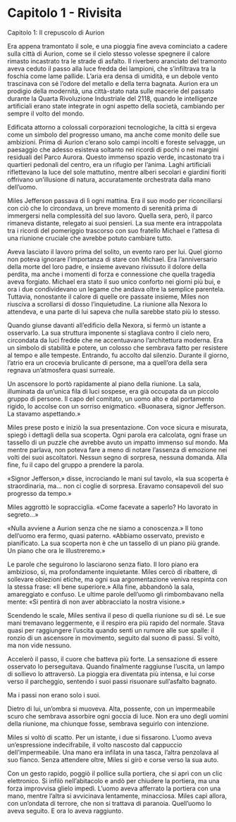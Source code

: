# Capitolo 1 - Rivisita

Capitolo 1: Il crepuscolo di Aurion

Era appena tramontato il sole, e una pioggia fine aveva cominciato a cadere sulla città di Aurion, come se il cielo stesso volesse spegnere il calore rimasto incastrato tra le strade di asfalto. Il riverbero aranciato del tramonto aveva ceduto il passo alla luce fredda dei lampioni, che s’infiltrava tra la foschia come lame pallide. L’aria era densa di umidità, e un debole vento trascinava con sé l’odore del metallo e della terra bagnata. Aurion era un prodigio della modernità, una città-stato nata sulle macerie del passato durante la Quarta Rivoluzione Industriale del 2118, quando le intelligenze artificiali erano state integrate in ogni aspetto della società, cambiando per sempre il volto del mondo.

Edificata attorno a colossali corporazioni tecnologiche, la città si ergeva come un simbolo del progresso umano, ma anche come monito delle sue ambizioni. Prima di Aurion c’erano solo campi incolti e foreste selvagge, un paesaggio che adesso esisteva soltanto nei ricordi di pochi o nei margini residuali del Parco Aurora. Questo immenso spazio verde, incastonato tra i quartieri pedonali del centro, era un rifugio per l’anima. Laghi artificiali riflettevano la luce del sole mattutino, mentre alberi secolari e giardini fioriti offrivano un’illusione di natura, accuratamente orchestrata dalla mano dell’uomo.

Miles Jefferson passava di lì ogni mattina. Era il suo modo per riconciliarsi con ciò che lo circondava, un breve momento di serenità prima di immergersi nella complessità del suo lavoro. Quella sera, però, il parco rimaneva distante, relegato ai suoi pensieri. La sua mente era intrappolata tra i ricordi del pomeriggio trascorso con suo fratello Michael e l’attesa di una riunione cruciale che avrebbe potuto cambiare tutto.

Aveva lasciato il lavoro prima del solito, un evento raro per lui. Quel giorno non poteva ignorare l’importanza di stare con Michael. Era l’anniversario della morte del loro padre, e insieme avevano rivissuto il dolore della perdita, ma anche i momenti di forza e connessione che quella tragedia aveva forgiato. Michael era stato il suo unico conforto nei giorni più bui, e ora i due condividevano un legame che andava oltre la semplice parentela. Tuttavia, nonostante il calore di quelle ore passate insieme, Miles non riusciva a scrollarsi di dosso l’inquietudine. La riunione alla Nexora lo attendeva, e una parte di lui sapeva che nulla sarebbe stato più lo stesso.

Quando giunse davanti all’edificio della Nexora, si fermò un istante a osservarlo. La sua struttura imponente si stagliava contro il cielo nero, circondata da luci fredde che ne accentuavano l’architettura moderna. Era un simbolo di stabilità e potere, un colosso che sembrava fatto per resistere al tempo e alle tempeste. Entrando, fu accolto dal silenzio. Durante il giorno, l’atrio era un crocevia brulicante di persone, ma a quell’ora della sera regnava un’atmosfera quasi surreale.

Un ascensore lo portò rapidamente al piano della riunione. La sala, illuminata da un’unica fila di luci sospese, era già occupata da un piccolo gruppo di persone. Il capo del comitato, un uomo alto e dal portamento rigido, lo accolse con un sorriso enigmatico. «Buonasera, signor Jefferson. La stavamo aspettando.»

Miles prese posto e iniziò la sua presentazione. Con voce sicura e misurata, spiegò i dettagli della sua scoperta. Ogni parola era calcolata, ogni frase un tassello di un puzzle che avrebbe avuto un impatto immenso sul mondo. Ma mentre parlava, non poteva fare a meno di notare l’assenza di emozione nei volti dei suoi ascoltatori. Nessun segno di sorpresa, nessuna domanda. Alla fine, fu il capo del gruppo a prendere la parola.

«Signor Jefferson,» disse, incrociando le mani sul tavolo, «la sua scoperta è straordinaria, ma… non ci coglie di sorpresa. Eravamo consapevoli del suo progresso da tempo.»

Miles aggrottò le sopracciglia. «Come facevate a saperlo? Ho lavorato in segreto…»

«Nulla avviene a Aurion senza che ne siamo a conoscenza.» Il tono dell’uomo era fermo, quasi paterno. «Abbiamo osservato, previsto e pianificato. La sua scoperta non è che un tassello di un piano più grande. Un piano che ora le illustreremo.»

Le parole che seguirono lo lasciarono senza fiato. Il loro piano era ambizioso, sì, ma profondamente inquietante. Miles cercò di ribattere, di sollevare obiezioni etiche, ma ogni sua argomentazione veniva respinta con la stessa frase: «Il bene superiore.» Alla fine, abbandonò la sala, amareggiato e confuso. Le ultime parole dell’uomo gli rimbombavano nella mente: «Si pentirà di non aver abbracciato la nostra visione.»

Scendendo le scale, Miles sentiva il peso di quella riunione su di sé. Le sue mani tremavano leggermente, e il respiro era più rapido del normale. Stava quasi per raggiungere l’uscita quando sentì un rumore alle sue spalle: il ronzio di un ascensore in movimento, seguito dal suono di passi. Si voltò, ma non vide nessuno.

Accelerò il passo, il cuore che batteva più forte. La sensazione di essere osservato lo perseguitava. Quando finalmente raggiunse l’uscita, un lampo di sollievo lo attraversò. La pioggia era diventata più intensa, e lui corse verso il parcheggio, sentendo i suoi passi risuonare sull’asfalto bagnato.

Ma i passi non erano solo i suoi.

Dietro di lui, un’ombra si muoveva. Alta, possente, con un impermeabile scuro che sembrava assorbire ogni goccia di luce. Non era uno degli uomini della riunione, ma chiunque fosse, sembrava seguirlo con intenzione.

Miles si voltò di scatto. Per un istante, i due si fissarono. L’uomo aveva un’espressione indecifrabile, il volto nascosto dal cappuccio dell’impermeabile. Una mano era infilata in una tasca, l’altra penzolava al suo fianco. Senza attendere oltre, Miles si girò e corse verso la sua auto.

Con un gesto rapido, poggiò il pollice sulla portiera, che si aprì con un clic elettronico. Si infilò nell’abitacolo e andò per chiudere la portiera, ma una forza improvvisa glielo impedì. L’uomo aveva afferrato la portiera con una mano, mentre l’altra si avvicinava lentamente, minacciosa. Miles capì allora, con un’ondata di terrore, che non si trattava di paranoia. Quell’uomo lo aveva seguito. E ora lo aveva raggiunto.
